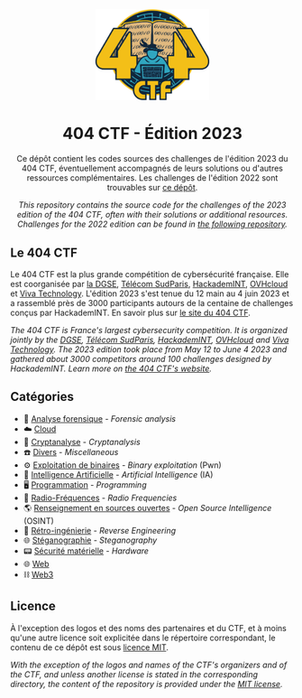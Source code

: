 <div align="center">
  <img src="assets/logo.png" style="width: 40%">
  <h1 style=>404 CTF - Édition 2023</h1>
  <p>
    Ce dépôt contient les codes sources des challenges de l'édition 2023 du 404 CTF, éventuellement accompagnés de leurs solutions ou d'autres ressources complémentaires. Les challenges de l'édition 2022 sont trouvables sur <a href="https://github.com/HackademINT/404CTF-2022">ce dépôt</a>.
  </p>
  <p><i>
    This repository contains the source code for the challenges of the 2023 edition of the 404 CTF, often with their solutions or additional resources. Challenges for the 2022 edition can be found in <a href="https://github.com/HackademINT/404CTF-2022">the following repository</a>.
  </i></p>
</div>

## Le 404 CTF

Le 404 CTF est la plus grande compétition de cybersécurité française. Elle est coorganisée par [la DGSE](https://www.dgse.gouv.fr), [Télécom SudParis](https://www.telecom-sudparis.eu), [HackademINT](https://www.hackademint.org), [OVHcloud](https://www.ovhcloud.com) et [Viva Technology](https://vivatechnology.com). L'édition 2023 s'est tenue du 12 main au 4 juin 2023 et a rassemblé près de 3000 participants autours de la centaine de challenges conçus par HackademINT. En savoir plus sur [le site du 404 CTF](https://www.404ctf.fr).

*The 404 CTF is France's largest cybersecurity competition. It is organized jointly by the [DGSE](https://www.dgse.gouv.fr), [Télécom SudParis](https://www.telecom-sudparis.eu), [HackademINT](https://www.hackademint.org), [OVHcloud](https://www.ovhcloud.com) and [Viva Technology](https://vivatechnology.com). The 2023 edition took place from May 12 to June 4 2023 and gathered about 3000 competitors around 100 challenges designed by HackademINT. Learn more on [the 404 CTF's website](https://www.404ctf.fr).*

## Catégories

- 🔎 [Analyse forensique](AnalyseForensique) - *Forensic analysis*
- ☁️ [Cloud](Cloud)
- 🔐 [Cryptanalyse](Cryptanalyse) - *Cryptanalysis*
- ☎️ [Divers](Divers) - *Miscellaneous*
- ⚙️ [Exploitation de binaires](ExploitationDeBinaires) - *Binary exploitation* (Pwn)
- 🧠 [Intelligence Artificielle](IntelligenceArtificielle) - *Artificial Intelligence* (IA)
- 🖥️ [Programmation](Programmation) - *Programming*
- 📡 [Radio-Fréquences](RadioFrequences) - *Radio Frequencies*
- 🌎 [Renseignement en sources ouvertes](RenseignementEnSourcesOuvertes) - *Open Source Intelligence* (OSINT)
- 🔧 [Rétro-ingénierie](RetroIngenierie) - *Reverse Engineering*
- 🌐 [Stéganographie](Steganographie) - *Steganography*
- 📟 [Sécurité matérielle](SecuriteMaterielle) - *Hardware*
- 🌐 [Web](Web)
- ⛓️ [Web3](Web3)

## Licence

À l'exception des logos et des noms des partenaires et du CTF, et à moins qu'une autre licence soit explicitée dans le répertoire correspondant, le contenu de ce dépôt est sous [licence MIT](LICENSE).

*With the exception of the logos and names of the CTF's organizers and of the CTF, and unless another license is stated in the corresponding directory, the content of the repository is provided under the [MIT license](LICENSE).*
